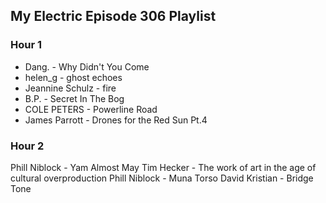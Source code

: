 ## My Electric Episode 306 Playlist

### Hour 1
* Dang. - Why Didn't You Come
* helen_g - ghost echoes
* Jeannine Schulz - fire
* B.P. - Secret In The Bog
* COLE PETERS - Powerline Road
* James Parrott - Drones for the Red Sun Pt.4

### Hour 2
Phill Niblock - Yam Almost May
Tim Hecker - The work of art in the age of cultural overproduction
Phill Niblock - Muna Torso
David Kristian - Bridge Tone
